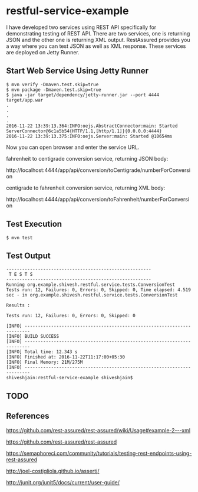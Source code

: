 # restful-service-example
I have developed two services using REST API specifically for demonstrating testing of REST API. There are two services, one is returning JSON and the other one is returning XML output. RestAssured provides you a way where you can test JSON as well as XML response. These services are deployed on Jetty Runner.

## Start Web Service Using Jetty Runner
```
$ mvn verify -Dmaven.test.skip=true
$ mvn package -Dmaven.test.skip=true
$ java -jar target/dependency/jetty-runner.jar --port 4444 target/app.war
.
.
.
.
2016-11-22 13:39:13.364:INFO:oejs.AbstractConnector:main: Started ServerConnector@6c1a5b54{HTTP/1.1,[http/1.1]}{0.0.0.0:4444}
2016-11-22 13:39:13.375:INFO:oejs.Server:main: Started @10654ms
```

Now you can open browser and enter the service URL.

fahrenheit to centigrade conversion service, returning JSON body:

http://localhost:4444/app/api/conversion/toCentigrade/numberForConversion

centigrade to fahrenheit conversion service, returning XML body:

http://localhost:4444/app/api/conversion/toFahrenheit/numberForConversion


## Test Execution
```
$ mvn test
```

## Test Output
```
-------------------------------------------------------
 T E S T S
-------------------------------------------------------
Running org.example.shivesh.restful.service.tests.ConversionTest
Tests run: 12, Failures: 0, Errors: 0, Skipped: 0, Time elapsed: 4.519 sec - in org.example.shivesh.restful.service.tests.ConversionTest

Results :

Tests run: 12, Failures: 0, Errors: 0, Skipped: 0

[INFO] ------------------------------------------------------------------------
[INFO] BUILD SUCCESS
[INFO] ------------------------------------------------------------------------
[INFO] Total time: 12.343 s
[INFO] Finished at: 2016-11-22T11:17:00+05:30
[INFO] Final Memory: 21M/275M
[INFO] ------------------------------------------------------------------------
shiveshjain:restful-service-example shiveshjain$
```

## TODO


## References
https://github.com/rest-assured/rest-assured/wiki/Usage#example-2---xml

https://github.com/rest-assured/rest-assured

https://semaphoreci.com/community/tutorials/testing-rest-endpoints-using-rest-assured

http://joel-costigliola.github.io/assertj/

http://junit.org/junit5/docs/current/user-guide/


